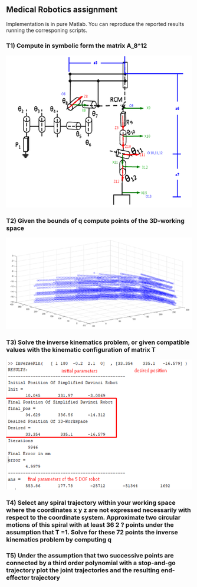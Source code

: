 ## Medical Robotics assignment

Implementation is in pure Matlab. You can reproduce the reported results running the corresponing scripts.

### T1) Compute in symbolic form the matrix A_8^12
![Alt text](./figures/t1.png?raw=true "t1")


### T2) Given the bounds of q compute points of the 3D-working space
![Alt text](./figures/t2.png?raw=true "t2")


### T3) Solve the inverse kinematics problem, or given compatible values with the kinematic configuration of matrix T
![Alt text](./figures/t3.png?raw=true "t3")


### T4) Select any spiral trajectory within your working space where the coordinates x y z are not expressed necessarily with respect to the coordinate system. Approximate two circular motions of this spiral with at least 36 2 ? points under the assumption that T =1. Solve for these 72 points the inverse kinematics problem by computing q


### T5) Under the assumption that two successive points are connected by a third order polynomial with a stop-and-go trajectory plot the joint trajectories and the resulting end-effector trajectory
